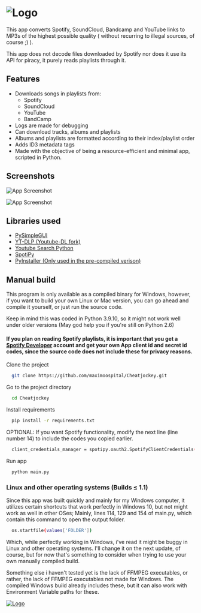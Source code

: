 
# ![Logo](https://i.imgur.com/Ox9eYbt.png)

This app converts Spotify, SoundCloud, Bandcamp and YouTube links to MP3s of the highest possible quality ( without recurring to illegal sources, of course ;) ).

This app does not decode files downloaded by Spotify nor does it use its API for piracy, it purely reads playlists through it.

## Features

- Downloads songs in playlists from:
    - Spotify
    - SoundCloud
    - YouTube
    - BandCamp
- Logs are made for debugging
- Can download tracks, albums and playlists
- Albums and playlists are formatted according to their index/playlist order
- Adds ID3 metadata tags
- Made with the objective of being a resource-efficient and minimal app, scripted in Python.


## Screenshots

![App Screenshot](https://i.imgur.com/Hw6Qf9E.png)

![App Screenshot](https://i.imgur.com/1OlvAay.png)


## Libraries used

 - [PySimpleGUI](https://github.com/PySimpleGUI/PySimpleGUI)
 - [YT-DLP (Youtube-DL fork)](https://github.com/yt-dlp/yt-dlp)
 - [Youtube Search Python](https://github.com/alexmercerind/youtube-search-python)
 - [SpotiPy](https://github.com/plamere/spotipy)
 - [PyInstaller (Only used in the pre-compiled verison)](https://github.com/pyinstaller/pyinstaller)

## Manual build

This program is only available as a compiled binary for Windows, however, if you want to build your own Linux or Mac version, you can go ahead and compile it yourself, or just run the source code.

Keep in mind this was coded in Python 3.9.10, so it might not work well under older versions (May god help you if you're still on Python 2.6)

#### If you plan on reading Spotify playlists, it is important that you get a [Spotify Developer](https://developer.spotify.com/) account and get your own App client id and secret id codes, since the source code does not include these for privacy reasons.

Clone the project

```bash
  git clone https://github.com/maximoospital/Cheatjockey.git
```

Go to the project directory

```bash
  cd Cheatjockey
```

Install requirements

```bash
  pip install -r requirements.txt
```
OPTIONAL: If you want Spotify functionality, modify the next line (line number 14) to include the codes you copied earlier.

```bash
  client_credentials_manager = spotipy.oauth2.SpotifyClientCredentials(client_id="Client ID goes here", client_secret="Client Secret goes here")
```
Run app

```bash
  python main.py
```

### Linux and other operating systems (Builds ≤ 1.1)

Since this app was built quickly and mainly for my Windows computer, it utilizes certain shortcuts that work perfectly in Windows 10, but not might work as well in other OSes; 
Mainly, lines 114, 129 and 154 of main.py, which contain this command to open the output folder.

```bash
  os.startfile(values['FOLDER'])
```
Which, while perfectly working in Windows, i've read it might be buggy in Linux and other operating systems. I'll change it on the next update, of course, but for now that's something to consider when trying to use your own manually compiled build.


Something else i haven't tested yet is the lack of FFMPEG executables, or rather, the lack of FFMPEG executables not made for Windows. The compiled Windows build already includes these, but it can also work with Environment Variable paths for these.

[![Logo](https://i.imgur.com/XlF4lM5.png)](https://github.com/maximoospital) 
